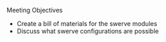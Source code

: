 Meeting Objectives 
- Create a bill of materials for the swerve modules
- Discuss what swerve configurations are possible
